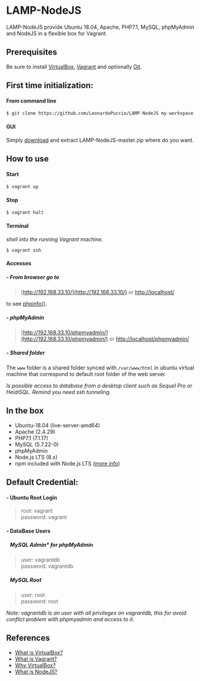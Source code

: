 # LAMP-NodeJS
LAMP-NodeJS provide Ubuntu 18.04, Apache, PHP7.1, MySQL, phpMyAdmin and NodeJS in a flexible box for Vagrant.

## Prerequisites

Be sure to install [VirtualBox](https://www.virtualbox.org/wiki/Downloads), [Vagrant](https://www.vagrantup.com/downloads.html) and optionally [Git](https://git-scm.com/downloads).

## First time initialization:

#### From command line
```
$ git clone https://github.com/LeonardoPuccio/LAMP-NodeJS my-workspace
```

#### GUI
Simply [download](https://github.com/LeonardoPuccio/LAMP-NodeJS/archive/master.zip) and extract LAMP-NodeJS-master.zip where do you want.

## How to use

#### Start
```
$ vagrant up
```

#### Stop
```
$ vagrant halt
```

#### Terminal
*shell into the running Vagrant machine.*
```
$ vagrant ssh
```
#### Accesses

##### - From browser go to
> [http://192.168.33.10/](http://192.168.33.10/)
or
> [http://localhost/](http://localhost/)  

to see [phpinfo()](http://php.net/manual/en/function.phpinfo.php).

##### - phpMyAdmin
>[http://192.168.33.10/phpmyadmin/](http://192.168.33.10/phpmyadmin/)
or [http://localhost/phpmyadmin/](http://localhost/phpmyadmin/)

##### - Shared folder
The `www` folder is a shared folder synced with `/var/www/html` in ubuntu virtual machine that correspond to default root folder of the web server.

*Is possible access to database from a desktop client such as Sequel Pro or HeidiSQL.
Remind you need ssh tunneling.*

## In the box
- Ubuntu-18.04 (live-server-amd64)
- Apache (2.4.29)
- PHP7.1 (7.1.17)
- MySQL (5.7.22-0)
- phpMyAdmin
- Node.js LTS (8.x)
- npm included with Node.js LTS ([more info](https://nodejs.org/en/download/ "NodeJS"))

## Default Credential:  

#### - Ubuntu Root Login
> root: vagrant  
> password: vagrant  

#### - DataBase Users

##### &nbsp; &nbsp;MySQL Admin* for phpMyAdmin  
> user: vagrantdb  
> password: vagrantdb

##### &nbsp; &nbsp;MySQL Root
> user: root  
> password: root

*Note: vagrantdb is an user with all privileges on vagrantdb, this for avoid conflict problem with phpmyadmin and access to it.*

## References
 - [What is VirtualBox?](https://www.virtualbox.org/manual/ch01.html "VirtualBox Doc")
 - [What is Vagrant?](https://www.vagrantup.com/intro/index.html "Vagrant Doc")
 - [Why VirtualBox?](https://www.vagrantup.com/docs/providers/default.html "Vagrant Doc")
 - [What is NodeJS?](https://nodejs.org/en/ "NodeJS Home")

